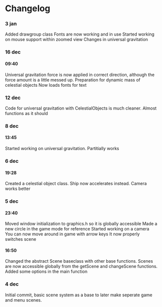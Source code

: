 Changelog
=========

### 3 jan

Added drawgroup class
Fonts are now working and in use
Started working on mouse support within zoomed view
Changes in universal gravitation

### 16 dec

#### 09:40
Universal gravitation force is now applied in correct direction, although the force amount is a little messed up.
Preparation for dynamic mass of celestial objects
Now loads fonts for text


### 12 dec
Code for universal gravitation with CelestialObjects is much cleaner.
Almost functions as it should

### 8 dec

#### 13:45
Started working on universal gravitation.
Partitially works


### 6 dec

#### 19:28
Created a celestial object class.
Ship now accelerates instead.
Camera works better

### 5 dec

#### 23:40
Moved window initialization to graphics.h so it is globally accessible
Made a new circle in the game mode for reference
Started working on a camera
You can now move around in game with arrow keys
It now properly switches scene

#### 16:50
Changed the abstract Scene baseclass with other base functions.
Scenes are now accessible globally from the getScene and changeScene functions.
Added some options in the main function

### 4 dec
Initial commit, basic scene system as a base to later make seperate game and menu scenes.

